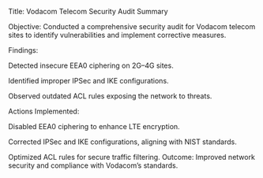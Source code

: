 
Title: Vodacom Telecom Security Audit Summary

Objective: Conducted a comprehensive security audit for Vodacom telecom sites to identify vulnerabilities and implement corrective measures.

Findings:

Detected insecure EEA0 ciphering on 2G–4G sites.

Identified improper IPSec and IKE configurations.

Observed outdated ACL rules exposing the network to threats.

Actions Implemented:

Disabled EEA0 ciphering to enhance LTE encryption.

Corrected IPSec and IKE configurations, aligning with NIST standards.

Optimized ACL rules for secure traffic filtering.
Outcome: Improved network security and compliance with Vodacom’s standards.